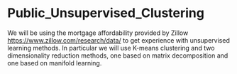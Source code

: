 # Public_Unsupervised_Clustering

We will be using the mortgage affordability provided by Zillow https://www.zillow.com/research/data/ to get experience with unsupervised learning methods. In particular we will use K-means clustering and two dimensionality reduction methods, one based on matrix decomposition and one based on manifold learning.

